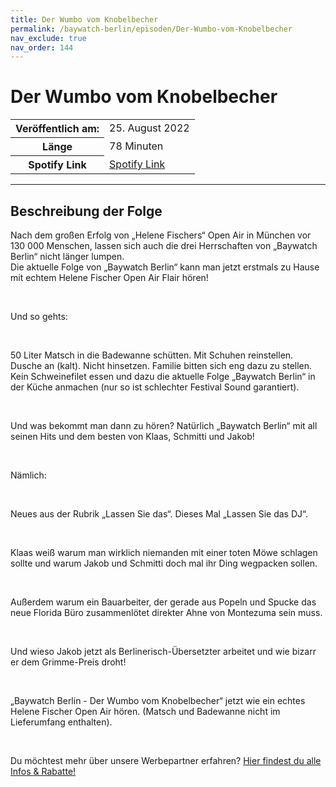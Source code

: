 ```yaml
---
title: Der Wumbo vom Knobelbecher
permalink: /baywatch-berlin/episoden/Der-Wumbo-vom-Knobelbecher
nav_exclude: true
nav_order: 144
---
```


# Der Wumbo vom Knobelbecher
<table class="resp-table dcf-table dcf-table-responsive dcf-table-bordered dcf-table-striped dcf-w-100%">
                    <tbody>
                        <tr>
                            <th scope="row">Veröffentlich am:</th>
                            <td data-label="Veröffentlich am:">25. August 2022</td>
                        </tr>
                        <tr>
                            <th scope="row">Länge </th>
                            <td data-label="Länge ">78 Minuten</td>
                        </tr><tr>
                                <th scope="row">Spotify Link</th>
                                <td data-label="Spotify Link"><a href="https://open.spotify.com/episode/61zqjy2J70Bs42ARAXDWda">Spotify Link</a></td>
                            </tr></tbody>
                </table>

***

## Beschreibung der Folge

<div>
<p>Nach dem großen Erfolg von „Helene Fischers“ Open Air in München vor 130 000 Menschen, lassen sich auch die drei Herrschaften von „Baywatch Berlin“ nicht länger lumpen.<br/>Die aktuelle Folge von „Baywatch Berlin“ kann man jetzt erstmals zu Hause mit echtem Helene Fischer Open Air Flair hören! </p><br/><p>Und so gehts:</p><br/><p>50 Liter Matsch in die Badewanne schütten. Mit Schuhen reinstellen. Dusche an (kalt). Nicht hinsetzen. Familie bitten sich eng dazu zu stellen. Kein Schweinefilet essen und dazu die aktuelle Folge „Baywatch Berlin“ in der Küche anmachen (nur so ist schlechter Festival Sound garantiert).</p><br/><p>Und was bekommt man dann zu hören? Natürlich „Baywatch Berlin“ mit all seinen Hits und dem besten von Klaas, Schmitti und Jakob!</p><br/><p>Nämlich:</p><br/><p>Neues aus der Rubrik „Lassen Sie das“. Dieses Mal „Lassen Sie das DJ“.</p><br/><p>Klaas weiß warum man wirklich niemanden mit einer toten Möwe schlagen sollte und warum Jakob und Schmitti doch mal ihr Ding wegpacken sollen.</p><br/><p>Außerdem warum ein Bauarbeiter, der gerade aus Popeln und Spucke das neue Florida Büro zusammenlötet direkter Ahne von Montezuma sein muss.</p><br/><p>Und wieso Jakob jetzt als Berlinerisch-Übersetzter arbeitet und wie bizarr er dem Grimme-Preis droht!</p><br/><p>„Baywatch Berlin - Der Wumbo vom Knobelbecher“ jetzt wie ein echtes Helene Fischer Open Air hören. (Matsch und Badewanne nicht im Lieferumfang enthalten).</p><br/><p>Du möchtest mehr über unsere Werbepartner erfahren? <a href="https://linktr.ee/BaywatchBerlin" rel="nofollow">Hier findest du alle Infos &amp; Rabatte!</a></p>  
</div>

